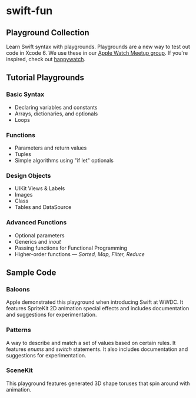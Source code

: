 swift-fun
===
Playground Collection
---

Learn Swift syntax with playgrounds. Playgrounds are a new way to test out code in Xcode 6. We use these in our [Apple Watch Meetup group](http://meetup.com/apple-watch/). If you're inspired, check out [happywatch](http://happy.watch).

Tutorial Playgrounds
---

### Basic Syntax

* Declaring variables and constants
* Arrays, dictionaries, and optionals
* Loops

### Functions

* Parameters and return values
* Tuples
* Simple algorithms using "if let" optionals

### Design Objects

* UIKit Views & Labels
* Images
* Class
* Tables and DataSource

### Advanced Functions

* Optional parameters
* Generics and _inout_
* Passing functions for Functional Programming
* Higher-order functions — _Sorted, Map, Filter, Reduce_

Sample Code
---

### Baloons

Apple demonstrated this playground when introducing Swift at WWDC. It features SpriteKit 2D animation special effects and includes documentation and suggestions for experimentation.

### Patterns

A way to describe and match a set of values based on certain rules. It features _enums_ and _switch_ statements. It also includes documentation and suggestions for experimentation.

### SceneKit

This playground features generated 3D shape toruses that spin around with animation.
